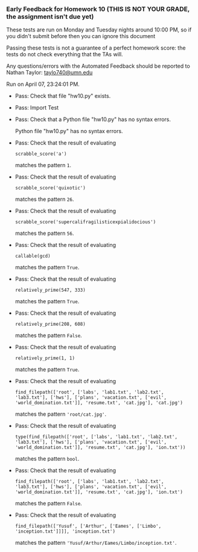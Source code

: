 ### Early Feedback for Homework 10 (THIS IS NOT YOUR GRADE, the assignment isn't due yet)

These tests are run on Monday and Tuesday nights around 10:00 PM, so if you didn't submit before then you can ignore this document

Passing these tests is not a guarantee of a perfect homework score: the tests do not check everything that the TAs will.

Any questions/errors with the Automated Feedback should be reported to Nathan Taylor: taylo740@umn.edu

Run on April 07, 23:24:01 PM.

+ Pass: Check that file "hw10.py" exists.

+ Pass: Import Test

+ Pass: Check that a Python file "hw10.py" has no syntax errors.

    Python file "hw10.py" has no syntax errors.



+ Pass: 
Check that the result of evaluating
   ```
   scrabble_score('a')
   ```
   matches the pattern `1`.

   




+ Pass: 
Check that the result of evaluating
   ```
   scrabble_score('quixotic')
   ```
   matches the pattern `26`.

   




+ Pass: 
Check that the result of evaluating
   ```
   scrabble_score('supercalifragilisticexpialidocious')
   ```
   matches the pattern `56`.

   




+ Pass: 
Check that the result of evaluating
   ```
   callable(gcd)
   ```
   matches the pattern `True`.

   




+ Pass: 
Check that the result of evaluating
   ```
   relatively_prime(547, 333)
   ```
   matches the pattern `True`.

   




+ Pass: 
Check that the result of evaluating
   ```
   relatively_prime(208, 608)
   ```
   matches the pattern `False`.

   




+ Pass: 
Check that the result of evaluating
   ```
   relatively_prime(1, 1)
   ```
   matches the pattern `True`.

   




+ Pass: 
Check that the result of evaluating
   ```
   find_filepath(['root', ['labs', 'lab1.txt', 'lab2.txt', 'lab3.txt'], ['hws'], ['plans', 'vacation.txt', ['evil', 'world_domination.txt']], 'resume.txt', 'cat.jpg'], 'cat.jpg')
   ```
   matches the pattern `'root/cat.jpg'`.

   




+ Pass: 
Check that the result of evaluating
   ```
   type(find_filepath(['root', ['labs', 'lab1.txt', 'lab2.txt', 'lab3.txt'], ['hws'], ['plans', 'vacation.txt', ['evil', 'world_domination.txt']], 'resume.txt', 'cat.jpg'], 'ion.txt'))
   ```
   matches the pattern `bool`.

   




+ Pass: 
Check that the result of evaluating
   ```
   find_filepath(['root', ['labs', 'lab1.txt', 'lab2.txt', 'lab3.txt'], ['hws'], ['plans', 'vacation.txt', ['evil', 'world_domination.txt']], 'resume.txt', 'cat.jpg'], 'ion.txt')
   ```
   matches the pattern `False`.

   




+ Pass: 
Check that the result of evaluating
   ```
   find_filepath(['Yusuf', ['Arthur', ['Eames', ['Limbo', 'inception.txt']]]], 'inception.txt')
   ```
   matches the pattern `'Yusuf/Arthur/Eames/Limbo/inception.txt'`.

   





